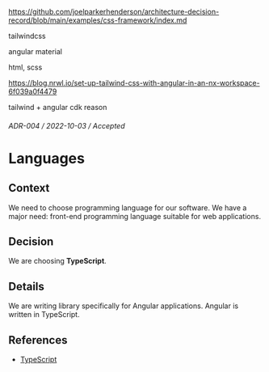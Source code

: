 https://github.com/joelparkerhenderson/architecture-decision-record/blob/main/examples/css-framework/index.md

tailwindcss

angular material

html, scss

https://blog.nrwl.io/set-up-tailwind-css-with-angular-in-an-nx-workspace-6f039a0f4479

tailwind + angular cdk reason

###### ADR-004 / 2022-10-03 / Accepted

# Languages

## Context

We need to choose programming language for our software. We have a major need: front-end programming language suitable for web applications.

## Decision

We are choosing **TypeScript**.

## Details

We are writing library specifically for Angular applications. Angular is written in TypeScript.

## References

- [TypeScript](https://www.typescriptlang.org/)
